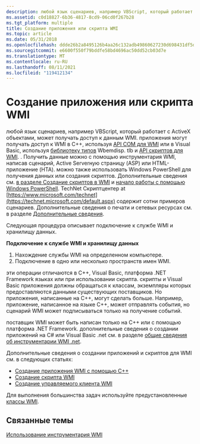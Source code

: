 ```yaml
---
description: любой язык сценариев, например VBScript, который работает с ActiveX объектами, может получать доступ к данным WMI. приложения могут получать доступ к WMI в C++, используя API COM для WMI или в Visual Basic, используя библиотеку типов Wbemdisp. tlb и API скриптов для WMI. .
ms.assetid: c0d18827-6b36-4817-8cd9-06cd0f267b28
ms.tgt_platform: multiple
title: Создание приложения или скрипта WMI
ms.topic: article
ms.date: 05/31/2018
ms.openlocfilehash: ddde26b2a8495126b4aa26c132adb49860627230d698431df5d713e653f1d874
ms.sourcegitcommit: e6600f550f79bddfe58bd4696ac50dd52cb03d7e
ms.translationtype: MT
ms.contentlocale: ru-RU
ms.lasthandoff: 08/11/2021
ms.locfileid: "119412134"
---
```

# <a name="creating-a-wmi-application-or-script"></a>Создание приложения или скрипта WMI

любой язык сценариев, например VBScript, который работает с ActiveX объектами, может получать доступ к данным WMI. приложения могут получать доступ к WMI в C++, используя [API COM для WMI](com-api-for-wmi.md) или в Visual Basic, используя [библиотеку типов](using-the-wmi-scripting-type-library.md) Wbemdisp. tlb и [API скриптов для WMI](scripting-api-for-wmi.md). . Получить данные можно с помощью инструментария WMI, написав сценарий, Active Serverную страницу (ASP) или HTML-приложение (HTA). можно также использовать Windows PowerShell для получения данных или создания скриптов. Дополнительные сведения см. [в разделе Создание скриптов в WMI](/windows/desktop/WmiSdk/creating-a-wmi-script) и [начало работы с помощью Windows PowerShell](/powershell/scripting/getting-started/getting-started-with-windows-powershell?view=powershell-7&preserve-view=true). TechNet Скриптцентер at [https://www.microsoft.com/technet](https://technet.microsoft.com/default.aspx) содержит сотни примеров сценариев. Дополнительные сведения о печати и сетевых ресурсах см. в разделе [Дополнительные сведения](further-information.md).

Следующая процедура описывает подключение к службе WMI и хранилищу данных.

**Подключение к службе WMI и хранилищу данных**

1.  Нахождение службы WMI на определенном компьютере.
2.  Подключение в одно или несколько пространств имен WMI.

эти операции отличаются в C++, Visual Basic, платформа .NET Framework языках или при использовании скрипта. скрипты и Visual Basic приложения должны обращаться к классам, экземпляры которых предоставляются данными существующих поставщиков. Но приложения, написанные на C++, могут сделать больше. Например, приложение, написанное на языке C++, может отправлять события, но сценарий WMI может подписываться только на получение событий.

поставщик WMI может быть написан только на C++ или с помощью платформа .NET Framework. дополнительные сведения о создании приложений на C# или Visual Basic .net см. в разделе [общие сведения об инструментарии WMI .net](/previous-versions/bb404655(v=vs.90)).

Дополнительные сведения о создании приложений и скриптов для WMI см. в следующих статьях:

-   [Создание приложения WMI с помощью C++](creating-a-wmi-application-using-c-.md)
-   [Создание скрипта WMI](creating-a-wmi-script.md)
-   [Создание управляемого клиента WMI](creating-a-managed-wmi-client.md)

Для выполнения большинства задач используйте предустановленные [классы WMI](wmi-classes.md).

## <a name="related-topics"></a>Связанные темы

<dl> <dt>

[Использование инструментария WMI](using-wmi.md)
</dt> </dl>

 

 

